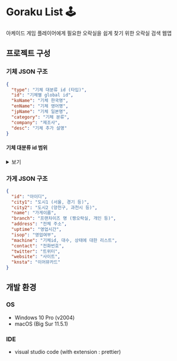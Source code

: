 # Goraku List :joystick:

아케이드 게임 플레이어에게 필요한 오락실을 쉽게 찾기 위한 오락실 검색 웹앱

## 프로젝트 구성

### 기체 JSON 구조

```json
{
  "type": "기체 대분류 id (타입)",
  "id": "기체별 global id",
  "koName": "기체 한국명",
  "enName": "기체 영어명",
  "jpName": "기체 일본명",
  "category": "기체 분류",
  "company": "제조사",
  "desc": "기체 추가 설명"
}
```
#### 기체 대분류 id 범위

<style>
.heatMap {
    width: 70%;
    text-align: center;
}
.heatMap th {
background: #F2EEE5;
text-align: center;
}
.heatMap tr:nth-child(1) { background: #E5C1C5; }
</style>

<details>
<summary>보기</summary>
<div class="heatMap" markdown="1"> 

|코드| 100~299 | 300~399| 400~499| 500~599 | 600~699 | 700~799 | 900~999 |
|:---:|:---: |:---: |:---:|:---:|:---:|:---:|:---:|
|분류| 리듬 | 격투 | 레이싱 | 슈팅 | 액션 | 퍼즐/캐주얼/스포츠 | 기타 |
|기체| WACCA | 더 킹 오브 파이터즈 '97 | 오버테이크 DX | BB탄 사격 | 버블 메모리즈 | 갈스패닉 SU | VR 존 |
|| WACCA 릴리 | 더 킹 오브 파이터즈 '98 | 이니셜D 아케이드 스테이지 Zero Ver.2 | 다크 이스케이프 4D | 버블보블 | 아타리 테트리스 | 부스형 노래방 |
|| WACCA 리버스 | 철권 6 블러드라인 리벨리온 | | 더 하우스 오브 더 데드 4 | 스노우 브라더스 2 | 더 비시바시 | 뽑기 |
|| 비트매니아 IIDX 28 BISTROVER | 철권 7 페이티드 레트리뷰션 | | 데드스톰 파이레츠 | | 딥 씨 파티 (낚시) | 스티커 사진기 |
|| 댄스러시 스타덤 | | | 타임 크라이시스 : 레이징 스톰 | | 비시바시 채널 | |
|| DanceDanceRevolution A | | | 렛츠 고 정글 | | 픽셀크래프트 | |
|| DanceDanceRevolution A20 | | | 로스트 랜드 어드벤처 | | 해머 2 | |
|| DanceDanceRevolution A20 PLUS | | | 스트라이커즈 1945 II | | 히든캐치 5 | |
|| 이지투 아케이드 : 파이널 EX | | | 워터슛 | | 비트 앤 덩크 | |
|| GITADORA NEX + AGE | | | 좀비 워즈 | | 더 악력 | |
|| GITADORA HIGH-VOLTAGE 기타프릭스 | | | 판타지 반반 (코르크 사격) | | 패스트트랙 EVO | |
|| GITADORA HIGH-VOLTAGE 드럼매니아 | | | 트랜스포머 휴먼 얼라이언스 | | 드래곤 펀치 | |
|| maimai DX SPLASH | | | | | | |
|| 비트세이버 | | | | | | |
|| 비트온 XX | | | | | | |
|| 사운드 볼텍스 익시드 기어 | | | | | | |
|| 유비트 페스토 | | | | | | |
|| 태고의 달인 니지이로 | | | | | | |
|| 펌프 잇 업 PRIME 2 | | | | | | |
|| 펌프 잇 업 XX | | | | | |

</div></details>

### 가게 JSON 구조

```json
{
  "id": "아이디",
  "city1": "도시1 (서울, 경기 등)",
  "city2": "도시2 (양천구, 과천시 등)",
  "name": "가게이름",
  "branch": "프랜차이즈 명 (짱오락실, 개인 등)",
  "address": "전체 주소",
  "uptime": "영업시간",
  "isop": "영업여부",
  "machine": "기체id, 대수, 상태에 대한 리스트",
  "contact": "전화번호",
  "twitter": "트위터",
  "website": "사이트",
  "knsta": "이어뮤카드"
}
```

## 개발 환경

### OS

- Windows 10 Pro (v2004)
- macOS (Big Sur 11.5.1)

### IDE

- visual studio code (with extension : prettier)
